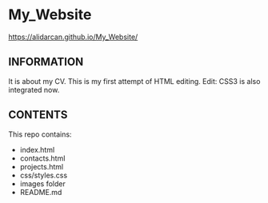 # My_Website
https://alidarcan.github.io/My_Website/

## INFORMATION

It is about my CV.
This is my first attempt of HTML editing.
Edit: CSS3 is also integrated now.

## CONTENTS

This repo contains:

-   index.html
-   contacts.html
-   projects.html
-   css/styles.css
-   images folder
-   README.md
